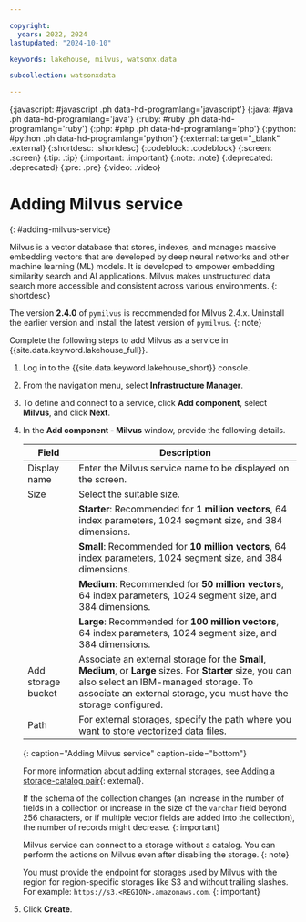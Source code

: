 ```yaml
---

copyright:
  years: 2022, 2024
lastupdated: "2024-10-10"

keywords: lakehouse, milvus, watsonx.data

subcollection: watsonxdata

---
```


{:javascript: #javascript .ph data-hd-programlang='javascript'}
{:java: #java .ph data-hd-programlang='java'}
{:ruby: #ruby .ph data-hd-programlang='ruby'}
{:php: #php .ph data-hd-programlang='php'}
{:python: #python .ph data-hd-programlang='python'}
{:external: target="_blank" .external}
{:shortdesc: .shortdesc}
{:codeblock: .codeblock}
{:screen: .screen}
{:tip: .tip}
{:important: .important}
{:note: .note}
{:deprecated: .deprecated}
{:pre: .pre}
{:video: .video}

# Adding Milvus service
{: #adding-milvus-service}

Milvus is a vector database that stores, indexes, and manages massive embedding vectors that are developed by deep neural networks and other machine learning (ML) models. It is developed to empower embedding similarity search and AI applications. Milvus makes unstructured data search more accessible and consistent across various environments.
{: shortdesc}

The version **2.4.0** of `pymilvus` is recommended for Milvus 2.4.x. Uninstall the earlier version and install the latest version of `pymilvus`.
{: note}

Complete the following steps to add Milvus as a service in {{site.data.keyword.lakehouse_full}}.

1. Log in to the {{site.data.keyword.lakehouse_short}} console.
2. From the navigation menu, select **Infrastructure Manager**.
3. To define and connect to a service, click **Add component**, select **Milvus**, and click **Next**.
4. In the **Add component - Milvus** window, provide the following details.

    | Field | Description |
    | -------- | -------- |
    | Display name | Enter the Milvus service name to be displayed on the screen.|
    | Size | Select the suitable size.|
    |  | **Starter**: Recommended for **1 million vectors**, 64 index parameters, 1024 segment size, and 384 dimensions. |
    |  | **Small**: Recommended for **10 million vectors**, 64 index parameters, 1024 segment size, and 384 dimensions. |
    |  | **Medium**: Recommended for **50 million vectors**, 64 index parameters, 1024 segment size, and 384 dimensions. |
    |  | **Large**: Recommended for **100 million vectors**, 64 index parameters, 1024 segment size, and 384 dimensions. |
    | Add storage bucket | Associate an external storage for the **Small**, **Medium**, or **Large** sizes. For **Starter** size, you can also select an IBM-managed storage. To associate an external storage, you must have the storage configured.|
    | Path | For external storages, specify the path where you want to store vectorized data files.|
    {: caption="Adding Milvus service" caption-side="bottom"}

    For more information about adding external storages, see [Adding a storage-catalog pair]({{site.data.keyword.ref-reg_bucket-link}}){: external}.

    If the schema of the collection changes (an increase in the number of fields in a collection or increase in the size of the `varchar` field beyond 256 characters, or if multiple vector fields are added into the collection), the number of records might decrease.
    {: important}

    Milvus service can connect to a storage without a catalog. You can perform the actions on Milvus even after disabling the storage.
    {: note}

    You must provide the endpoint for storages used by Milvus with the region for region-specific storages like S3 and without trailing slashes. For example: `https://s3.<REGION>.amazonaws.com`.
    {: important}

5. Click **Create**.
